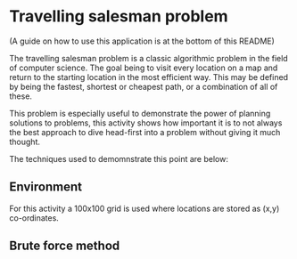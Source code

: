 # Travelling salesman problem

(A guide on how to use this application is at the bottom of this README)

The travelling salesman problem is a classic algorithmic problem in the field of computer science. The goal being to visit every location on a map and return to the starting location in the most efficient way. This may be defined by being the fastest, shortest or cheapest path, or a combination of all of these.

This problem is especially useful to demonstrate the power of planning solutions to problems, this activity shows how important it is to not always the best approach to dive head-first into a problem without giving it much thought.

The techniques used to demomnstrate this point are below:

## Environment

For this activity a 100x100 grid is used where locations are stored as (x,y) co-ordinates.

## Brute force method


